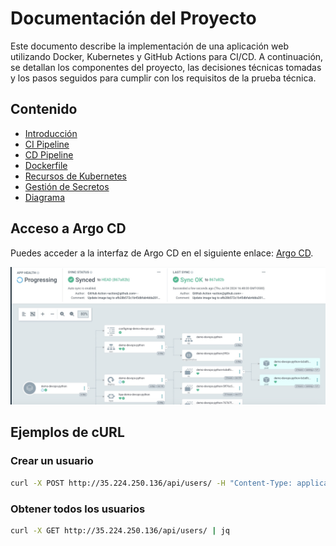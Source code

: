# Documentación del Proyecto

Este documento describe la implementación de una aplicación web utilizando Docker, Kubernetes y GitHub Actions para CI/CD. A continuación, se detallan los componentes del proyecto, las decisiones técnicas tomadas y los pasos seguidos para cumplir con los requisitos de la prueba técnica.

## Contenido
- [Introducción](#introducción)
- [CI Pipeline](ci_pipeline.md)
- [CD Pipeline](cd_pipeline.md)
- [Dockerfile](docker.md)
- [Recursos de Kubernetes](kubernetes_resources.md)
- [Gestión de Secretos](secrets_management.md)
- [Diagrama](diagrams.md)


## Acceso a Argo CD
Puedes acceder a la interfaz de Argo CD en el siguiente enlace: [Argo CD](https://34.30.114.5/argocd).

![Argo CD Sync Status](./argocd_sync_status.jpg)

## Ejemplos de cURL

### Crear un usuario
```bash
curl -X POST http://35.224.250.136/api/users/ -H "Content-Type: application/json" -d '{"dni": "12345678", "name": "John Doe"}'
```
### Obtener todos los usuarios
```bash
curl -X GET http://35.224.250.136/api/users/ | jq
```